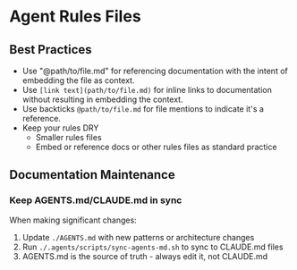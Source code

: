 # Agent Rules Files

## Best Practices

- Use "@path/to/file.md" for referencing documentation with the intent of embedding the file as context.
- Use `[link text](path/to/file.md)` for inline links to documentation without resulting in embedding the context.
- Use backticks `@path/to/file.md` for file mentions to indicate it's a reference.
- Keep your rules DRY
  - Smaller rules files
  - Embed or reference docs or other rules files as standard practice

## Documentation Maintenance

### Keep AGENTS.md/CLAUDE.md in sync

When making significant changes:

1. Update `./AGENTS.md` with new patterns or architecture changes
2. Run `./.agents/scripts/sync-agents-md.sh` to sync to CLAUDE.md files
3. AGENTS.md is the source of truth - always edit it, not CLAUDE.md
